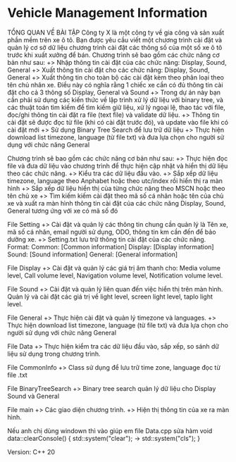 # Vehicle Management Information

TỔNG QUAN VỀ BÀI TẬP
    Công ty X là một công ty về gia công và sản xuất phần mềm trên xe ô tô. Bạn được yêu cầu viết một chương trình cài đặt và quản lý cơ sở dữ liệu chương trình cài đặt các thông số của một số xe ô tô trước khi xuất xưởng để bán.
    Chương trình sẽ bao gồm các chức năng cơ bản như sau:
        +> Nhập thông tin cài đặt của các chức năng: Display, Sound, General
        +> Xuất thông tin cài đặt cho các chức năng: Display, Sound, General
        +> Xuất thông tin cho toàn bộ các cài đặt kèm theo phân loại theo tên chủ nhân xe. Điều này có nghĩa rằng 1 chiếc xe cần có đủ thông tin cài đặt cho cả 3 thông số Display, General và Sound
        +> Trong dự án này bạn cần phải sử dụng các kiến thức về lập trình xử lý dữ liệu với binary tree, và các thuật toán tìm kiếm để tìm kiếm giữ liệu, xử lý ngoại lệ, thao tác với file, đọc/ghi thông tin cài đặt ra file (text file) và validate dữ liệu.
        +> Thông tin cài đặt sẽ được đọc từ file (khi có cài đặt trước đó), và update vào file khi có cài đặt mới
        +> Sử dụng Binary Tree Search để lưu trữ dữ liệu
        +> Thực hiện download list timezone, language (từ file txt) và đưa lựa chọn cho người sử dụng với chức năng General

Chương trình sẽ bao gồm các chức năng cơ bản như sau:
    +> Thực hiện đọc file và đưa dữ liệu vào chương trình để thực hiện cập nhật và hiển thị dữ liệu theo các  chức năng.
    +> Kiểu tra các dữ liệu đầu vào.
    +> Sắp xếp dữ liệu timezone, language theo Anphabet hoặc theo utc/index rồi hiển thị ra màn hình
    +> Sắp xếp dữ liệu hiển thị của từng chức năng theo MSCN hoặc theo tên chủ xe
    +> Tìm kiếm kiếm cài đặt theo mã số cá nhân hoặc tên của chủ xe và xuất ra màn hình thông tin cài đặt của các chức năng Display, Sound, General tương ứng với xe có mã số đó

File Setting
    +> Cài đặt và quản lý các thông tin chung cần quản lý là Tên xe, mã số cá nhân, email người sử dụng, ODO, thông tin km cần đến để bảo dưỡng xe.
    +> Setting.txt lưu trữ thông tin cài đặt của các chức năng.
        Format: Common: [Common information] Display: [Display information] Sound: [Sound information] General: [General information]

File Display
    +> Cài đặt và quản lý các giá trị âm thanh cho: Media volume level, Call volume level, Navigation volume level, Notification volume level.

File Sound
    +> Cài đặt và quản lý liên quan đến việc hiển thị trên màn hình. Quản lý và cài đặt các giá trị về light level, screen light level, taplo light level.

File General
    +> Thực hiện cài đặt và quản lý  timezone và  languages.
    +> Thực hiện download list timezone, language (từ file txt) và đưa lựa chọn cho người sử dụng với chức năng General

File Data
    +> Thực hiện kiểm tra các dữ liệu đầu vào, sắp xếp, so sánh dữ liệu sử dụng trong chương trình.

File CommonInfo
    +> Class sử dụng để lưu trữ time zone, language đọc từ file .txt

File BinaryTreeSearch
    +> Binary tree search quản lý dữ liệu cho Display Sound và General

File main
    +> Các giao diện chương trình.
    +> Hiện thị thông tin của xe ra màn hình.

Nếu anh chị dùng windown thì vào giúp em file Data.cpp sửa hàm
void data::clearConsole()
{
    std::system("clear"); -> std::system("cls");
}

Version: C++ 20